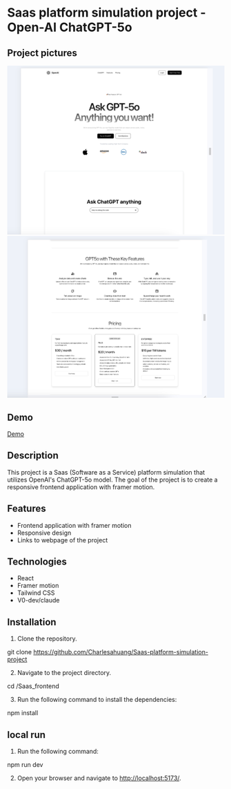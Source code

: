 # Saas platform simulation project - Open-AI ChatGPT-5o

## Project pictures

![webpage1](./webpage.png)
![webpage2](./webpage2.png)

## Demo

[Demo](https://saas-platform-simulation-project.vercel.app/)

## Description

This project is a Saas (Software as a Service) platform simulation that utilizes OpenAI's ChatGPT-5o model. The goal of the project is to create a responsive frontend application with framer motion.

## Features

- Frontend application with framer motion
- Responsive design
- Links to webpage of the project

## Technologies

- React
- Framer motion
- Tailwind CSS
- V0-dev/claude

## Installation

1. Clone the repository.

git clone https://github.com/Charlesahuang/Saas-platform-simulation-project

2. Navigate to the project directory.

cd /Saas_frontend

3. Run the following command to install the dependencies:

npm install

## local run

1. Run the following command:

npm run dev

2. Open your browser and navigate to [http://localhost:5173/](http://localhost:5173/).
